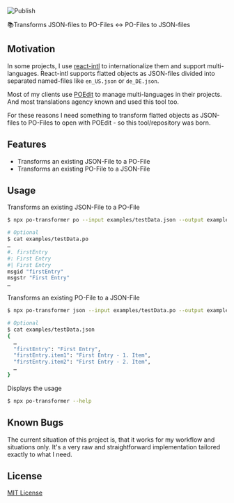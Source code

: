 ![Publish](https://github.com/tscharke/poTransformer/workflows/Publish/badge.svg?event=release)

📚Transforms JSON-files to PO-Files ↔️ PO-Files to JSON-files

## Motivation

In some projects, I use [react-intl](https://github.com/formatjs/react-intl) to internationalize them and support multi-languages. React-intl supports flatted objects as JSON-files divided into separated named-files like `en_US.json` or `de_DE.json`.

Most of my clients use [POEdit](https://poedit.net) to manage multi-languages in their projects. And most translations agency known and used this tool too.

For these reasons I need something to transform flatted objects as JSON-files to PO-Files to open with POEdit - so this tool/repository was born.

## Features

- Transforms an existing JSON-File to a PO-File
- Transforms an existing PO-File to a JSON-File

## Usage

Transforms an existing JSON-File to a PO-File

```bash
$ npx po-transformer po --input examples/testData.json --output examples/testData.po

# Optional
$ cat examples/testData.po
…
#. firstEntry
#: First Entry
#| First Entry
msgid "firstEntry"
msgstr "First Entry"
…
```

Transforms an existing PO-File to a JSON-File

```bash
$ npx po-transformer json --input examples/testData.po --output examples/testData.json

# Optional
$ cat examples/testData.json
{
  …
  "firstEntry": "First Entry",
  "firstEntry.item1": "First Entry - 1. Item",
  "firstEntry.item2": "First Entry - 2. Item",
  …
}
```

Displays the usage

```bash
$ npx po-transformer --help
```

## Known Bugs

The current situation of this project is, that it works for my workflow and situations only. It's a very raw and straightforward implementation tailored exactly to what I need.

## License

[MIT License](LICENSE)
